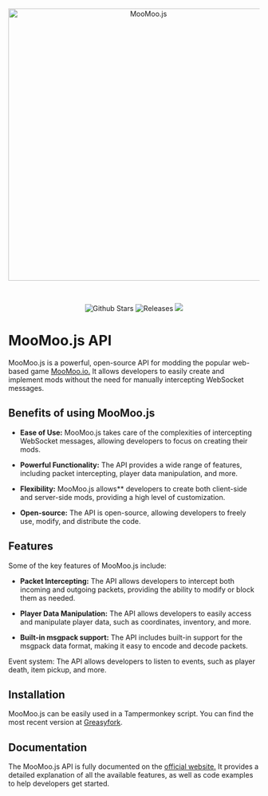 <div align="center">
	<br />
	<p>
		<a><img src="https://media.discordapp.net/attachments/1064186640735674398/1064956931241955408/Screenshot__3_-removebg-preview.png" width="546" alt="MooMoo.js" /></a>
	</p>
	<br />
	<p>
		<a><img src="https://img.shields.io/github/stars/NuroC/MooMoo.js" alt="Github Stars" /></a>
		<a ><img src="https://img.shields.io/github/release/NuroC/MooMoo.js" alt="Releases" /></a>
        <a ><img src="https://img.shields.io/github/commits-since/NuroC/MooMoo.js/latest"></a>
	</p>
</div>



# MooMoo.js API
MooMoo.js is a powerful, open-source API for modding the popular web-based game [MooMoo.io.](https://moomoo.io/) It allows developers to easily create and implement mods without the need for manually intercepting WebSocket messages.

## Benefits of using MooMoo.js
- **Ease of Use:** MooMoo.js takes care of the complexities of intercepting WebSocket messages, allowing developers to focus on creating their mods.

- **Powerful Functionality:** The API provides a wide range of features, including packet intercepting, player data manipulation, and more.

- **Flexibility:** MooMoo.js allows** developers to create both client-side and server-side mods, providing a high level of customization.

- **Open-source:** The API is open-source, allowing developers to freely use, modify, and distribute the code.

## Features
Some of the key features of MooMoo.js include:

- **Packet Intercepting:** The API allows developers to intercept both incoming and outgoing packets, providing the ability to modify or block them as needed.

- **Player Data Manipulation:** The API allows developers to easily access and manipulate player data, such as coordinates, inventory, and more.

- **Built-in msgpack support:** The API includes built-in support for the msgpack data format, making it easy to encode and decode packets.

Event system: The API allows developers to listen to events, such as player death, item pickup, and more.

## Installation
MooMoo.js can be easily used in a Tampermonkey script. You can find the most recent version at [Greasyfork](https://greasyfork.org/en/scripts/456235-moomoo-js).

## Documentation
The MooMoo.js API is fully documented on the [official website.](https://nuroc.github.io/MooMoo.js/) It provides a detailed explanation of all the available features, as well as code examples to help developers get started.


